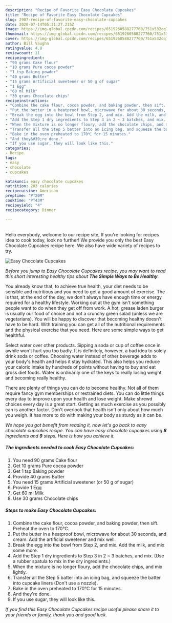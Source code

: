 ```yaml
---
description: "Recipe of Favorite Easy Chocolate Cupcakes"
title: "Recipe of Favorite Easy Chocolate Cupcakes"
slug: 2907-recipe-of-favorite-easy-chocolate-cupcakes
date: 2020-07-14T05:31:27.215Z
image: https://img-global.cpcdn.com/recipes/6519260588277760/751x532cq70/easy-chocolate-cupcakes-recipe-main-photo.jpg
thumbnail: https://img-global.cpcdn.com/recipes/6519260588277760/751x532cq70/easy-chocolate-cupcakes-recipe-main-photo.jpg
cover: https://img-global.cpcdn.com/recipes/6519260588277760/751x532cq70/easy-chocolate-cupcakes-recipe-main-photo.jpg
author: Bill Vaughn
ratingvalue: 4.8
reviewcount: 11
recipeingredient:
- "90 grams Cake flour"
- "10 grams Pure cocoa powder"
- "1 tsp Baking powder"
- "40 grams Butter"
- "15 grams Artificial sweetener or 50 g of sugar"
- "1 Egg"
- "60 ml Milk"
- "30 grams Chocolate chips"
recipeinstructions:
- "Combine the cake flour, cocoa powder, and baking powder, then sift. Preheat the oven to 170℃."
- "Put the butter in a heatproof bowl, microwave for about 30 seconds, and cream. Add the artificial sweetener and mix well."
- "Break the egg into the bowl from Step 2, and mix. Add the milk, and mix some more."
- "Add the Step 1 dry ingredients to Step 3 in 2 ~ 3 batches, and mix. (Use a rubber spatula to mix in the dry ingredients.)"
- "When the mixture is no longer floury, add the chocolate chips, and mix lightly."
- "Transfer all the Step 5 batter into an icing bag, and squeeze the batter into cupcake liners (Don&#39;t use a nozzle)."
- "Bake in the oven preheated to 170℃ for 15 minutes."
- "And they&#39;re done."
- "If you use sugar, they will look like this."
categories:
- Recipe
tags:
- easy
- chocolate
- cupcakes

katakunci: easy chocolate cupcakes 
nutrition: 203 calories
recipecuisine: American
preptime: "PT20M"
cooktime: "PT43M"
recipeyield: "4"
recipecategory: Dinner

---
```

<br>
Hello everybody, welcome to our recipe site, If you're looking for recipes idea to cook today, look no further! We provide you only the best Easy Chocolate Cupcakes recipe here. We also have wide variety of recipes to try.
<br>


![Easy Chocolate Cupcakes](https://img-global.cpcdn.com/recipes/6519260588277760/751x532cq70/easy-chocolate-cupcakes-recipe-main-photo.jpg)

<i>Before you jump to Easy Chocolate Cupcakes recipe, you may want to read this short interesting healthy tips about <strong>The Simple Ways to Be Healthy</strong>.</i>

You already know that, to achieve true health, your diet needs to be sensible and nutritious and you need to get a good amount of exercise. The  is that, at the end of the day, we don't always have enough time or energy required for a healthy lifestyle. Working out at the gym isn't something people want to do when they get off from work. A hot, grease laden burger is usually our food of choice and not a crunchy green salad (unless we are vegetarians). You will be happy to discover that becoming healthy doesn't have to be hard. With training you can get all of the nutritional requirements and the physical exercise that you need. Here are some simple ways to get healthful.

Select water over other products. Sipping a soda or cup of coffee once in awhile won't hurt you too badly. It is definitely, however, a bad idea to solely drink soda or coffee. Choosing water instead of other beverage adds to your body's health and helps it stay hydrated. This also helps you reduce your caloric intake by hundreds of points without having to buy and eat gross diet foods. Water is ordinarily one of the keys to really losing weight and becoming really healthy.

There are plenty of things you can do to become healthy. Not all of them require fancy gym memberships or restrained diets. You can do little things every day to improve upon your health and lose weight. Make shrewd choices every day is a great start. Getting as much exercise as you possibly can is another factor. Don't overlook that health isn't only about how much you weigh. It has more to do with making your body as sturdy as it can be. 


<i>We hope you got benefit from reading it, now let's go back to easy chocolate cupcakes recipe. You can have easy chocolate cupcakes using <strong>8</strong> ingredients and <strong>9</strong> steps. Here is how you achieve it.
</i>

##### The ingredients needed to cook Easy Chocolate Cupcakes:

1. You need 90 grams Cake flour
1. Get 10 grams Pure cocoa powder
1. Get 1 tsp Baking powder
1. Provide 40 grams Butter
1. You need 15 grams Artificial sweetener (or 50 g of sugar)
1. Provide 1 Egg
1. Get 60 ml Milk
1. Use 30 grams Chocolate chips


##### Steps to make Easy Chocolate Cupcakes:

1. Combine the cake flour, cocoa powder, and baking powder, then sift. Preheat the oven to 170℃.
1. Put the butter in a heatproof bowl, microwave for about 30 seconds, and cream. Add the artificial sweetener and mix well.
1. Break the egg into the bowl from Step 2, and mix. Add the milk, and mix some more.
1. Add the Step 1 dry ingredients to Step 3 in 2 ~ 3 batches, and mix. (Use a rubber spatula to mix in the dry ingredients.)
1. When the mixture is no longer floury, add the chocolate chips, and mix lightly.
1. Transfer all the Step 5 batter into an icing bag, and squeeze the batter into cupcake liners (Don&#39;t use a nozzle).
1. Bake in the oven preheated to 170℃ for 15 minutes.
1. And they&#39;re done.
1. If you use sugar, they will look like this.


<i>If you find this Easy Chocolate Cupcakes recipe useful please share it to your friends or family, thank you and good luck.</i>
